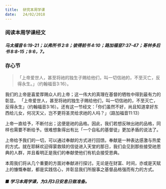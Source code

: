 ```yaml
---
title:  研究本周学课
date:   24/02/2018
---
```


### 阅读本周学课经文

##### 马太福音 6:19-21；以弗所书 2:8；彼得前书 4:10；路加福音7:37-47；哥林多后书 8:8-15；9:6，7。

### 存心节

> <p>「上帝爱世人，甚至将祂的独生子赐给他们，叫一切信祂的，不至灭亡，反得永生。」（约翰福音3:16）。</p>

我们的上帝是喜爱厚赐众人的上帝；这一伟大的真理在基督的牺牲中得到最有力的彰显。 「上帝爱世人，甚至将祂的独生子赐给他们，叫一切信祂的，不至灭亡，反得永生」（约翰福音3:16）。还有这一节经文：「你们虽然不好，尚且知道拿好东西给儿女，何况天父，岂不更将圣灵给求祂的人吗？」（路加福音11:13）

上帝一直给予，不断付出；这便是祂的品格。因此，我们若想反映出祂的品格，同样也需要不断给予。很难想象得出有比「一个自私的基督徒」更加矛盾的说法了。

上帝给予我们的一切，可以通过奉献的方式进行回馈。奉献是一种表达感激与热爱的方式。就在耶稣欢迎得蒙救赎的信徒进入天堂的那日，我们会见到那些接受祂恩典的人群，并且看明正是我们的奉献使他们有机会接受恩典。

本周我们将从几个重要的方面对奉献进行探讨。无论是在财富、时间，亦或是天赋上的慷慨奉献，都是实践信心，并彰显我们所服事之基督品格强而有力的方式。

##### ■ 学习本周学课，为3月3日安息日做准备。
